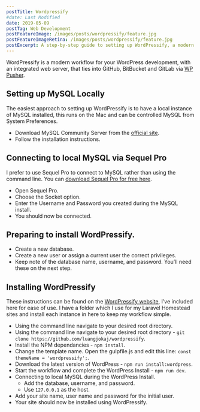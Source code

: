 ```yaml
---
postTitle: Wordpressify
#date: Last Modified
date: 2019-05-09
postTag: Web Development
postFeatureImage: /images/posts/wordpressify/feature.jpg
postFeatureImageRetina: /images/posts/wordpressify/feature.jpg
postExcerpt: A step-by-step guide to setting up WordPressify, a modern workflow for your WordPress development, and MySQL locally on Mac.
---
```


WordPressify is a modern workflow for your WordPress development, with an integrated web server, that ties into GitHub, BitBucket and GitLab via [WP Pusher](https://wppusher.com/).

## Setting up MySQL Locally

The easiest approach to setting up WordPressify is to have a local instance of MySQL installed, this runs on the Mac and can be controlled MySQL from System Preferences.

* Download MySQL Community Server from the [official site](https://dev.mysql.com/downloads/mysql/).
* Follow the installation instructions.

## Connecting to local MySQL via Sequel Pro

I prefer to use Sequel Pro to connect to MySQL rather than using the command line. You can [download Sequel Pro for free here](https://www.sequelpro.com/).

* Open Sequel Pro.
* Choose the Socket option.
* Enter the Username and Password you created during the MySQL install.
* You should now be connected.

## Preparing to install WordPressify.

* Create a new database.
* Create a new user or assign a current user the correct privileges.
* Keep note of the database name, username, and password. You’ll need these on the next step.

## Installing WordPressify

These instructions can be found on the [WordPressify website](https://www.wordpressify.co/), I’ve included here for ease of use. I have a folder which I use for my Laravel Homestead sites and install each instance in here to keep my workflow simple.

* Using the command line navigate to your desired root directory.
* Using the command line navigate to your desired root directory - `git clone https://github.com/luangjokaj/wordpressify`.
* Install the NPM dependancies - `npm install`.
* Change the template name. Open the gulpfile.js and edit this line: `const themeName = 'wordpressify';`.
* Download the latest version of WordPress - `npm run install:wordpress`.
* Start the workflow and complete the WordPress Install - `npm run dev`.
* Connecting to local MySQL during the WordPress Install.
  * Add the database, username, and password.
  * Use `127.0.0.1` as the host.
* Add your site name, user name and password for the initial user.
* Your site should now be installed using WordPressify.

